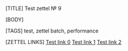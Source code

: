 [TITLE]
Test zettel № 9

[BODY]

[TAGS]
test, zettel batch, performance

[ZETTEL LINKS]
[Test link 0](0.md)
[Test link 1](1.md)
[Test link 2](0.md)
